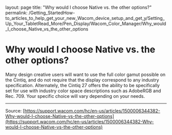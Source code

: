 layout: page
title: "Why would I choose Native vs. the other options?"
permalink: /Getting_StartedHow-to_articles_to_help_get_your_new_Wacom_device_setup_and_get_y/Setting_Up_Your_TabletRead_More/Pen_Display/Wacom_Color_Manager/Why_would_I_choose_Native_vs_the_other_options

# Why would I choose Native vs. the other options?

Many design creative users will want to use the full color gamut possible on the Cintiq, and do not require that the display correspond to any industry specification. Alternately, the Cintiq 27 offers the ability to be specifically set for use with industry color space descriptions such as AdobeRGB and Rec. 709. Your specific choice will vary depending on your needs.

---
Source: [https://support.wacom.com/hc/en-us/articles/1500006344382-Why-would-I-choose-Native-vs-the-other-options](https://support.wacom.com/hc/en-us/articles/1500006344382-Why-would-I-choose-Native-vs-the-other-options)
